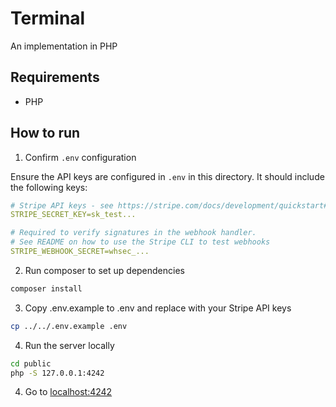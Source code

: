 # Terminal

An implementation in PHP


## Requirements

- PHP

## How to run

1. Confirm `.env` configuration

Ensure the API keys are configured in `.env` in this directory. It should include the following keys:

```yaml
# Stripe API keys - see https://stripe.com/docs/development/quickstart#api-keys
STRIPE_SECRET_KEY=sk_test...

# Required to verify signatures in the webhook handler.
# See README on how to use the Stripe CLI to test webhooks
STRIPE_WEBHOOK_SECRET=whsec_...
```

2. Run composer to set up dependencies

```bash
composer install
```

3. Copy .env.example to .env and replace with your Stripe API keys

```bash
cp ../../.env.example .env
```

4. Run the server locally

```bash
cd public
php -S 127.0.0.1:4242
```

4. Go to [localhost:4242](http://localhost:4242)
